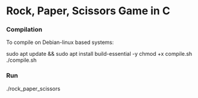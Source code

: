 # Rock, Paper, Scissors Game in C

### Compilation
To compile on Debian-linux based systems:

sudo apt update && sudo apt install build-essential -y
chmod +x compile.sh
./compile.sh

### Run
./rock_paper_scissors
